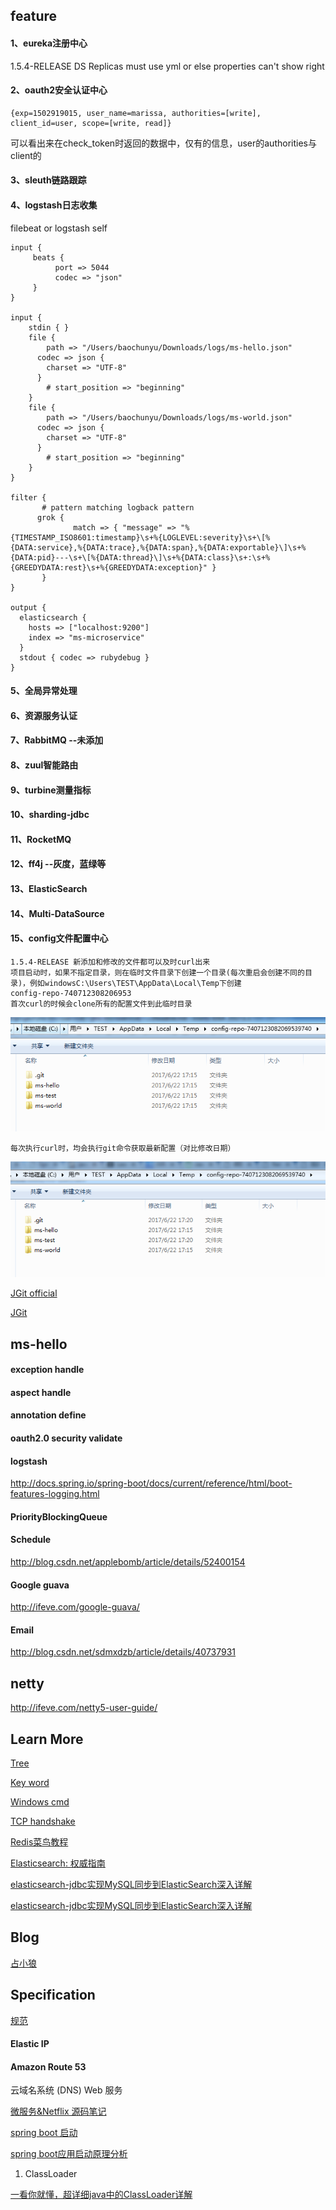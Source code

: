 ## feature
#### 1、eureka注册中心
1.5.4-RELEASE DS Replicas must use yml or else properties can't show right
#### 2、oauth2安全认证中心

    {exp=1502919015, user_name=marissa, authorities=[write], client_id=user, scope=[write, read]}

可以看出来在check_token时返回的数据中，仅有的信息，user的authorities与client的

#### 3、sleuth链路跟踪
#### 4、logstash日志收集

filebeat or logstash self

    input {
         beats {
              port => 5044
              codec => "json"
         }
    }
    
    input { 
    	stdin { } 
    	file {
    	    path => "/Users/baochunyu/Downloads/logs/ms-hello.json"
          codec => json {
            charset => "UTF-8"
          }
    	    # start_position => "beginning"
      	}
      	file {
    	    path => "/Users/baochunyu/Downloads/logs/ms-world.json"
          codec => json {
            charset => "UTF-8"
          }
    	    # start_position => "beginning"
      	}
    }
    
    filter {
           # pattern matching logback pattern
          grok {
                  match => { "message" => "%{TIMESTAMP_ISO8601:timestamp}\s+%{LOGLEVEL:severity}\s+\[%{DATA:service},%{DATA:trace},%{DATA:span},%{DATA:exportable}\]\s+%{DATA:pid}---\s+\[%{DATA:thread}\]\s+%{DATA:class}\s+:\s+%{GREEDYDATA:rest}\s+%{GREEDYDATA:exception}" }
           }
    }
    
    output {
      elasticsearch { 
        hosts => ["localhost:9200"] 
        index => "ms-microservice"
      }
      stdout { codec => rubydebug }
    }


#### 5、全局异常处理
#### 6、资源服务认证
#### 7、RabbitMQ --未添加
#### 8、zuul智能路由
#### 9、turbine测量指标
#### 10、sharding-jdbc
#### 11、RocketMQ
#### 12、ff4j --灰度，蓝绿等
#### 13、ElasticSearch
#### 14、Multi-DataSource
#### 15、config文件配置中心
    1.5.4-RELEASE 新添加和修改的文件都可以及时curl出来
    项目启动时，如果不指定目录，则在临时文件目录下创建一个目录(每次重启会创建不同的目录)，例如windowsC:\Users\TEST\AppData\Local\Temp下创建
    config-repo-740712308206953
    首次curl的时候会clone所有的配置文件到此临时目录

![config](docs/images/config.png)

    每次执行curl时，均会执行git命令获取最新配置（对比修改日期）

![config1](docs/images/config1.png)

[JGit official](http://wiki.eclipse.org/JGit/User_Guide)

[JGit](http://www.importnew.com/19970.html?utm_source=tuicool&utm_medium=referral)

## ms-hello
#### exception handle
#### aspect handle
#### annotation define
#### oauth2.0 security validate
#### logstash
http://docs.spring.io/spring-boot/docs/current/reference/html/boot-features-logging.html
#### PriorityBlockingQueue
#### Schedule
http://blog.csdn.net/applebomb/article/details/52400154
#### Google guava
http://ifeve.com/google-guava/
#### Email
http://blog.csdn.net/sdmxdzb/article/details/40737931

## netty
http://ifeve.com/netty5-user-guide/

## Learn More

[Tree](docs/TREE.MD)

[Key word](docs/KeyWord.md)

[Windows cmd](docs/WindowsCMD.md)

[TCP handshake](docs/TCPhandshake.md)

[Redis菜鸟教程](http://www.runoob.com/redis/redis-sorted-sets.html)

[Elasticsearch: 权威指南](https://www.elastic.co/guide/cn/elasticsearch/guide/current/foreword_id.html)

[elasticsearch-jdbc实现MySQL同步到ElasticSearch深入详解](http://blog.csdn.net/laoyang360/article/details/51694519)

[elasticsearch-jdbc实现MySQL同步到ElasticSearch深入详解](http://blog.csdn.net/laoyang360/article/details/51694519)

## Blog

[占小狼](http://www.jianshu.com/u/90ab66c248e6)

## Specification

[规范](docs/specification.md)


#### Elastic IP
#### Amazon Route 53
云域名系统 (DNS) Web 服务

[微服务&Netflix 源码笔记](http://www.idouba.net/sping-cloud-and-netflix/)

[spring boot 启动](http://www.cnblogs.com/xinzhao/p/5551828.html)

[spring boot应用启动原理分析 ](http://blog.csdn.net/hengyunabc/article/details/50120001)

1. ClassLoader

[一看你就懂，超详细java中的ClassLoader详解](http://blog.csdn.net/briblue/article/details/54973413)